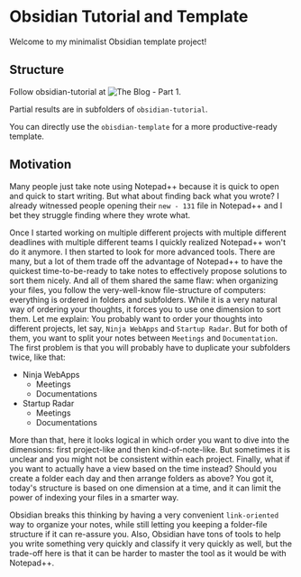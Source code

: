 # Obsidian Tutorial and Template

Welcome to my minimalist Obsidian template project!

## Structure

Follow obsidian-tutorial at ![The Blog - Part 1](https://dsalathe.github.io/blog/#/blog/15).

Partial results are in subfolders of `obsidian-tutorial`.

You can directly use the `obisdian-template` for a more productive-ready template.

## Motivation

Many people just take note using Notepad++ because it is quick to open and quick to start writing. But what about finding back what you wrote? I already witnessed people opening their `new - 131` file in Notepad++ and I bet they struggle finding where they wrote what.

Once I started working on multiple different projects with multiple different deadlines with multiple different teams I quickly realized Notepad++ won't do it anymore. I then started to look for more advanced tools. There are many, but a lot of them trade off the advantage of Notepad++ to have the quickest time-to-be-ready to take notes to effectively propose solutions to sort them nicely. And all of them shared the same flaw: when organizing your files, you follow the very-well-know file-structure of computers: everything is ordered in folders and subfolders. While it is a very natural way of ordering your thoughts, it forces you to use one dimension to sort them. Let me explain: You probably want to order your thoughts into different projects, let say, `Ninja WebApps` and `Startup Radar`. But for both of them, you want to split your notes between `Meetings` and `Documentation`. The first problem is that you will probably have to duplicate your subfolders twice, like that:

- Ninja WebApps
  - Meetings
  - Documentations
- Startup Radar
  - Meetings
  - Documentations

More than that, here it looks logical in which order you want to dive into the dimensions: first project-like and then kind-of-note-like. But sometimes it is unclear and you might not be consistent within each project. Finally, what if you want to actually have a view based on the time instead? Should you create a folder each day and then arrange folders as above? You got it, today's structure is based on one dimension at a time, and it can limit the power of indexing your files in a smarter way.

Obsidian breaks this thinking by having a very convenient `link-oriented` way to organize your notes, while still letting you keeping a folder-file structure if it can re-assure you. Also, Obsidian have tons of tools to help you write something very quickly and classify it very quickly as well, but the trade-off here is that it can be harder to master the tool as it would be with Notepad++.
